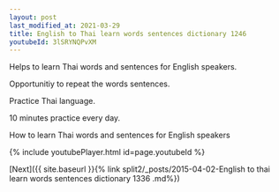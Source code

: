 ```yaml
---
layout: post
last_modified_at: 2021-03-29
title: English to Thai learn words sentences dictionary 1246 
youtubeId: 3lSRYNQPvXM
---
```

 
 
Helps to learn Thai words and sentences for English speakers.

Opportunitiy to repeat the words sentences. 

Practice Thai language. 
 
10 minutes practice every day. 
 
How to learn Thai words and sentences for English speakers 
 
{% include youtubePlayer.html id=page.youtubeId %}
 
 
[Next]({{ site.baseurl }}{% link  split2/_posts/2015-04-02-English to thai learn words sentences dictionary 1336 .md%})
 
